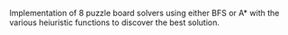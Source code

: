 Implementation of 8 puzzle board solvers using either BFS or A* with the various heiuristic functions to discover the best solution.

